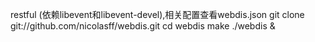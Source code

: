 restful (依赖libevent和libevent-devel),相关配置查看webdis.json
git clone git://github.com/nicolasff/webdis.git
cd webdis
make
./webdis &
